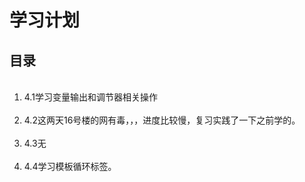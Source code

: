 
<h1>学习计划</h1>

<h2>目录</h2>

<ol>
    <li>4.1学习变量输出和调节器相关操作</li>
    <li>4.2这两天16号楼的网有毒，，，进度比较慢，复习实践了一下之前学的。</li>
    <li>4.3无</li>
    <li>4.4学习模板循环标签。</li>
</ol>
